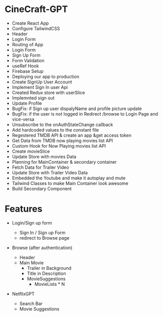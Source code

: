 # CineCraft-GPT

- Create React App
- Configure TailwindCSS
- Header
- Login Form
- Routing of App
- Login Form
- Sign Up Form
- Form Validation
- useRef Hook
- Firebase Setup
- Deploying our app to production
- Create SignUp User Account
- Implement Sign In user Api
- Created Redux store with userSlice
- Implemnted sign out
- Update Profile
- BugFix: if Sign up user dispalyName and profile picture update 
- BugFix: if the user is not logged in Redirect /browse to Login Page and vice-versa
- Unsubscribe to the onAuthStateChange callback
- Add hardcoded values to the constant file
- Regestered TMDB API & create an app &get access token
- Get Data from TMDB now playing movies list API
- Custom Hook for Now Playing movies list API
- Create movieSlice
- Update Store with movies Data
- Planning for MainContainer & secondary container
- Fetch Data for Trailer Video 
- Update Store with Trailer Video Data
- Embedded the Youtube and make it autoplay and mute
- Tailwind Classes to make Main Container look awesome
- Build Secondary Component


# Features
- Login/Sign up form
    - Sign In / Sign up Form
    - redirect to Browse page
- Browse (after authentication)
  - Header
  - Main Movie
    - Trailer in Background
    - Title in Description
    - MovieSuggestions
      - MovieLists * N

- NetflixGPT
    - Search Bar
    - Movie Suggestions